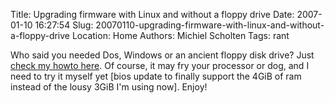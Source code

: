 Title: Upgrading firmware with Linux and without a floppy drive
Date: 2007-01-10 16:27:54
Slug: 20070110-upgrading-firmware-with-linux-and-without-a-floppy-drive
Location: Home
Authors: Michiel Scholten
Tags: rant

<p>Who said you needed Dos, Windows or an ancient floppy disk drive? Just <a href="http://aquariusoft.org/page/linux/upgradefirmwareinlinux/">check my howto here</a>. Of course, it may fry your processor or dog, and I need to try it myself yet [bios update to finally support the 4GiB of ram instead of the lousy 3GiB I'm using now]. Enjoy!</p>